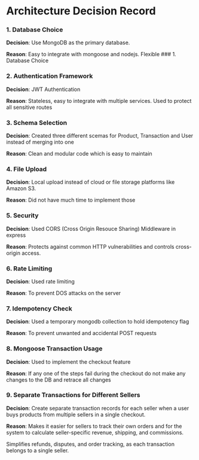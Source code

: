 # Architecture Decision Record 

### 1. Database Choice

**Decision**: Use MongoDB as the primary database. 

**Reason**: Easy to integrate with mongoose and nodejs. Flexible ### 1. Database Choice

### 2. Authentication Framework

**Decision**: JWT Authentication

**Reason**: Stateless, easy to integrate with multiple services. Used to protect all sensitive routes

### 3. Schema Selection

**Decision**: Created three different scemas for Product, Transaction and User instead of merging into one

**Reason**: Clean and modular code which is easy to maintain

### 4. File Upload

**Decision**: Local upload instead of cloud or file storage platforms like Amazon S3.

**Reason**: Did not have much time to implement those

### 5. Security

**Decision**: Used CORS (Cross Origin Resouce Sharing) Middleware in express

**Reason**: Protects against common HTTP vulnerabilities and controls cross-origin access.

### 6. Rate Limiting

**Decision**: Used rate limiting 

**Reason**: To prevent DOS attacks on the server

### 7. Idempotency Check

**Decision**: Used a temporary mongodb collection to hold idempotency flag

**Reason**: To prevent unwanted and accidental POST requests

### 8. Mongoose Transaction Usage

**Decision**: Used to implement the checkout feature

**Reason**: If any one of the steps fail during the checkout do not make any changes to the DB and retrace all changes

### 9. Separate Transactions for Different Sellers

**Decision**: Create separate transaction records for each seller when a user buys products from multiple sellers in a single checkout.

**Reason**: Makes it easier for sellers to track their own orders and for the system to calculate seller-specific revenue, shipping, and commissions.

Simplifies refunds, disputes, and order tracking, as each transaction belongs to a single seller.

